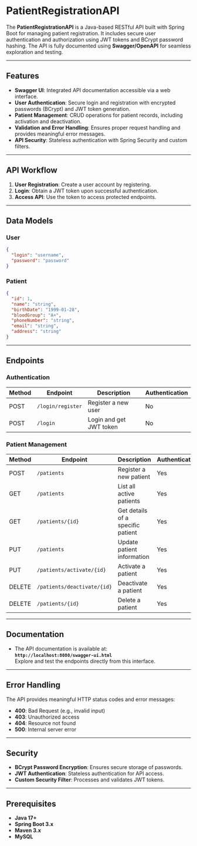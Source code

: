 # PatientRegistrationAPI

The **PatientRegistrationAPI** is a Java-based RESTful API built with Spring Boot for managing patient registration. It includes secure user authentication and authorization using JWT tokens and BCrypt password hashing. The API is fully documented using **Swagger/OpenAPI** for seamless exploration and testing.

---

## Features

- **Swagger UI**: Integrated API documentation accessible via a web interface.
- **User Authentication**: Secure login and registration with encrypted passwords (BCrypt) and JWT token generation.
- **Patient Management**: CRUD operations for patient records, including activation and deactivation.
- **Validation and Error Handling**: Ensures proper request handling and provides meaningful error messages.
- **API Security**: Stateless authentication with Spring Security and custom filters.

---

## API Workflow

1. **User Registration**: Create a user account by registering.
2. **Login**: Obtain a JWT token upon successful authentication.
3. **Access API**: Use the token to access protected endpoints.

---

## Data Models

### User

```json
{
  "login": "username",
  "password": "password"
}
```

### Patient

```json
{
  "id": 1,
  "name": "string",
  "birthDate": "1999-01-28",
  "bloodGroup": "A+",
  "phoneNumber": "string",
  "email": "string",
  "address": "string"
}
```

---

## Endpoints

### Authentication

| Method | Endpoint          | Description              | Authentication |
|--------|-------------------|--------------------------|----------------|
| POST   | `/login/register` | Register a new user      | No             |
| POST   | `/login`          | Login and get JWT token  | No             |

### Patient Management

| Method | Endpoint              | Description                        | Authentication |
|--------|-----------------------|------------------------------------|----------------|
| POST   | `/patients`           | Register a new patient             | Yes            |
| GET    | `/patients`           | List all active patients           | Yes            |
| GET    | `/patients/{id}`      | Get details of a specific patient  | Yes            |
| PUT    | `/patients`           | Update patient information         | Yes            |
| PUT    | `/patients/activate/{id}` | Activate a patient                 | Yes            |
| DELETE | `/patients/deactivate/{id}` | Deactivate a patient               | Yes            |
| DELETE | `/patients/{id}`      | Delete a patient                   | Yes            |

---

## Documentation

- The API documentation is available at:  
  **`http://localhost:8080/swagger-ui.html`**  
  Explore and test the endpoints directly from this interface.

---

## Error Handling

The API provides meaningful HTTP status codes and error messages:

- **400**: Bad Request (e.g., invalid input)
- **403**: Unauthorized access
- **404**: Resource not found
- **500**: Internal server error

---

## Security

- **BCrypt Password Encryption**: Ensures secure storage of passwords.
- **JWT Authentication**: Stateless authentication for API access.
- **Custom Security Filter**: Processes and validates JWT tokens.

---

## Prerequisites

- **Java 17+**
- **Spring Boot 3.x**
- **Maven 3.x**
- **MySQL**
